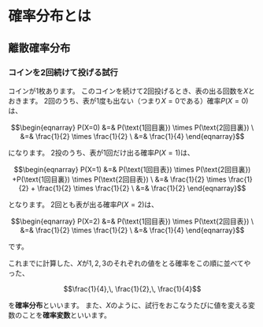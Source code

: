 # 確率分布とは

## 離散確率分布

### コインを2回続けて投げる試行

コインが1枚あります。
このコインを続けて2回投げるとき、表の出る回数を$`X`$とおきます。
2回のうち、表が1度も出ない（つまり$`X = 0`$である）確率$`P(X=0)`$は、
```math
\begin{eqnarray}
P(X=0) &=& P(\text{1回目裏}) \times P(\text{2回目裏}) \
&=& \frac{1}{2} \times \frac{1}{2} \
&=& \frac{1}{4}
\end{eqnarray}
```
になります。
2投のうち、表が1回だけ出る確率$`P(X=1)`$は、
```math
\begin{eqnarray}
P(X=1) &=& P(\text{1回目表}) \times P(\text{2回目裏}) +P(\text{1回目裏}) \times P(\text{2回目表}) \
&=& \frac{1}{2} \times \frac{1}{2} + \frac{1}{2} \times \frac{1}{2} \
&=& \frac{1}{2}
\end{eqnarray}
```
となります。
2回とも表が出る確率$`P(X=2)`$は、
```math
\begin{eqnarray}
P(X=2) &=& P(\text{1回目表}) \times P(\text{2回目表}) \
&=& \frac{1}{2} \times \frac{1}{2} \
&=& \frac{1}{4}
\end{eqnarray}
```
です。

これまでに計算した、$`X`$が$`1, \,2, \,3`$のそれぞれの値をとる確率をこの順に並べてやった、
```math
\frac{1}{4},\, \frac{1}{2},\, \frac{1}{4}
```
を**確率分布**といいます。
また、$`X`$のように、試行をおこなうたびに値を変える変数のことを**確率変数**といいます。

<!---
もうひっとついい感じの離散分布の例が欲しい
-->
